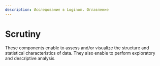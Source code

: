 ```yaml
---
description: Исследование в Loginom. Оглавление
---
```


# Scrutiny

These components enable to assess and/or visualize the structure and statistical characteristics of data. They also enable to perform exploratory and descriptive analysis.